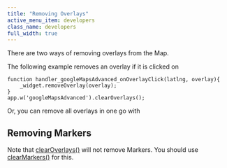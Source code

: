 ```yaml
---
title: "Removing Overlays"
active_menu_item: developers
class_name: developers
full_width: true
---
```



There are two ways of removing overlays from the Map.

The following example removes an overlay if it is clicked on

    function handler_googleMapsAdvanced_onOverlayClick(latlng, overlay){
        _widget.removeOverlay(overlay);
    }
    app.w('googleMapsAdvanced').clearOverlays();
   

Or, you can remove all overlays in one go with

## Removing Markers

Note that [clearOverlays()](../../../../scripting-apis/client-api/widget-object-functions/advanced-maps/clearoverlays) will not remove Markers. You should use [clearMarkers()](../../../../scripting-apis/client-api/widget-object-functions/advanced-maps/clearmarkers) for this.

